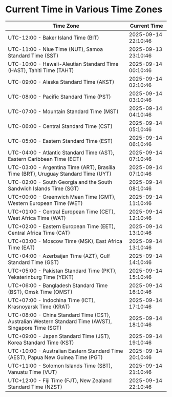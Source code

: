 # Current Time in Various Time Zones

| Time Zone | Current Time |
|-----------|--------------|
| UTC-12:00 - Baker Island Time (BIT) | 2025-09-14 22:10:46 |
| UTC-11:00 - Niue Time (NUT), Samoa Standard Time (SST) | 2025-09-13 23:10:46 |
| UTC-10:00 - Hawaii-Aleutian Standard Time (HAST), Tahiti Time (TAHT) | 2025-09-14 00:10:46 |
| UTC-09:00 - Alaska Standard Time (AKST) | 2025-09-14 02:10:46 |
| UTC-08:00 - Pacific Standard Time (PST) | 2025-09-14 03:10:46 |
| UTC-07:00 - Mountain Standard Time (MST) | 2025-09-14 04:10:46 |
| UTC-06:00 - Central Standard Time (CST) | 2025-09-14 05:10:46 |
| UTC-05:00 - Eastern Standard Time (EST) | 2025-09-14 06:10:46 |
| UTC-04:00 - Atlantic Standard Time (AST), Eastern Caribbean Time (ECT) | 2025-09-14 07:10:46 |
| UTC-03:00 - Argentina Time (ART), Brasília Time (BRT), Uruguay Standard Time (UYT) | 2025-09-14 07:10:46 |
| UTC-02:00 - South Georgia and the South Sandwich Islands Time (SGT) | 2025-09-14 08:10:46 |
| UTC±00:00 - Greenwich Mean Time (GMT), Western European Time (WET) | 2025-09-14 11:10:46 |
| UTC+01:00 - Central European Time (CET), West Africa Time (WAT) | 2025-09-14 12:10:46 |
| UTC+02:00 - Eastern European Time (EET), Central Africa Time (CAT) | 2025-09-14 13:10:46 |
| UTC+03:00 - Moscow Time (MSK), East Africa Time (EAT) | 2025-09-14 13:10:46 |
| UTC+04:00 - Azerbaijan Time (AZT), Gulf Standard Time (GST) | 2025-09-14 14:10:46 |
| UTC+05:00 - Pakistan Standard Time (PKT), Yekaterinburg Time (YEKT) | 2025-09-14 15:10:46 |
| UTC+06:00 - Bangladesh Standard Time (BST), Omsk Time (OMST) | 2025-09-14 16:10:46 |
| UTC+07:00 - Indochina Time (ICT), Krasnoyarsk Time (KRAT) | 2025-09-14 17:10:46 |
| UTC+08:00 - China Standard Time (CST), Australian Western Standard Time (AWST), Singapore Time (SGT) | 2025-09-14 18:10:46 |
| UTC+09:00 - Japan Standard Time (JST), Korea Standard Time (KST) | 2025-09-14 19:10:46 |
| UTC+10:00 - Australian Eastern Standard Time (AEST), Papua New Guinea Time (PGT) | 2025-09-14 20:10:46 |
| UTC+11:00 - Solomon Islands Time (SBT), Vanuatu Time (VUT) | 2025-09-14 21:10:46 |
| UTC+12:00 - Fiji Time (FJT), New Zealand Standard Time (NZST) | 2025-09-14 22:10:46 |
